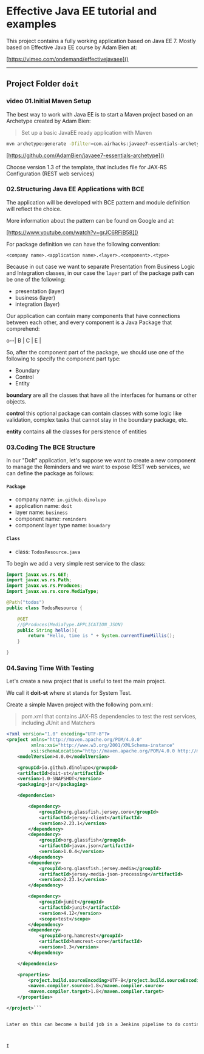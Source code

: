 # Effective Java EE tutorial and examples

This project contains a fully working application based on  Java EE 7. Mostly based on Effective Java EE course by Adam Bien at: 

[https://vimeo.com/ondemand/effectivejavaee]()

-----

## Project Folder `doit`

### video 01.Initial Maven Setup

The best way to work with Java EE is to start a Maven project based on an Archetype created by Adam Bien:

> Set up a basic JavaEE ready application with Maven

```sh
mvn archetype:generate -Dfilter=com.airhacks:javaee7-essentials-archetype
```

[https://github.com/AdamBien/javaee7-essentials-archetype]()

Choose version 1.3 of the template, that includes file for JAX-RS Configuration (REST web services)

### 02.Structuring Java EE Applications with BCE

The application will be developed with BCE pattern and module definition will reflect the choice.

More information about the pattern can be found on Google and at:

[https://www.youtube.com/watch?v=grJC6RFiB58]()

For package definition we can have the following convention:

`<company name>.<application name>.<layer>.<component>.<type>`

Because in out case we want to separate Presentation from Business Logic and Integration classes, in our case the `layer` part of the package path can be one of the following:

- presentation (layer)
- business (layer)
- integration (layer)

Our application can contain many components that have connections between each other, and every component is a Java Package that comprehend:

o--| B | C | E |

So, after the component part of the package, we should use one of the following to specify the component part type:

- Boundary
- Control
- Entity

**boundary** are all the classes that have all the interfaces for humans or other objects.

**control** this optional package can contain classes with some logic like validation, complex tasks that cannot stay in the boundary package, etc.

**entity** contains all the classes for persistence of entities

### 03.Coding The BCE Structure

In our "DoIt" application, let's suppose we want to create a new component to manage the Reminders and we want to expose REST web services, we can define the  package as follows:

#### `Package`

- company name: `io.github.dinolupo`
- application name: `doit`
- layer name:	 `business`
- component name: `reminders`
- component layer type name: `boundary`

#### `Class`

- class:				`TodosResource.java`

To begin we add a very simple rest service to the class:

```java
import javax.ws.rs.GET;
import javax.ws.rs.Path;
import javax.ws.rs.Produces;
import javax.ws.rs.core.MediaType;

@Path("todos")
public class TodosResource {

    @GET
    //@Produces(MediaType.APPLICATION_JSON)
    public String hello(){
        return "Hello, time is " + System.currentTimeMillis();
    }

}
```

### 04.Saving Time With Testing

Let's create a new project that is useful to test the main project.

We call it **doit-st** where st stands for System Test.

Create a simple Maven project with the following pom.xml:

> pom.xml that contains JAX-RS dependencies to test the rest services, including JUnit and Matchers

```xml
<?xml version="1.0" encoding="UTF-8"?>
<project xmlns="http://maven.apache.org/POM/4.0.0"
         xmlns:xsi="http://www.w3.org/2001/XMLSchema-instance"
         xsi:schemaLocation="http://maven.apache.org/POM/4.0.0 http://maven.apache.org/xsd/maven-4.0.0.xsd">
    <modelVersion>4.0.0</modelVersion>

    <groupId>io.github.dinolupo</groupId>
    <artifactId>doit-st</artifactId>
    <version>1.0-SNAPSHOT</version>
    <packaging>jar</packaging>

    <dependencies>

        <dependency>
            <groupId>org.glassfish.jersey.core</groupId>
            <artifactId>jersey-client</artifactId>
            <version>2.23.1</version>
        </dependency>
        <dependency>
            <groupId>org.glassfish</groupId>
            <artifactId>javax.json</artifactId>
            <version>1.0.4</version>
        </dependency>
        <dependency>
            <groupId>org.glassfish.jersey.media</groupId>
            <artifactId>jersey-media-json-processing</artifactId>
            <version>2.23.1</version>
        </dependency>

        <dependency>
            <groupId>junit</groupId>
            <artifactId>junit</artifactId>
            <version>4.12</version>
            <scope>test</scope>
        </dependency>
        <dependency>
            <groupId>org.hamcrest</groupId>
            <artifactId>hamcrest-core</artifactId>
            <version>1.3</version>
        </dependency>

    </dependencies>

    <properties>
        <project.build.sourceEncoding>UTF-8</project.build.sourceEncoding>
        <maven.compiler.source>1.8</maven.compiler.source>
        <maven.compiler.target>1.8</maven.compiler.target>
    </properties>

</project>```


Later on this can become a build job in a Jenkins pipeline to do continuous integration / deployment.



I